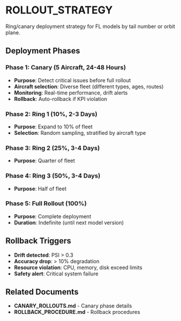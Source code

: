# ROLLOUT_STRATEGY

Ring/canary deployment strategy for FL models by tail number or orbit plane.

## Deployment Phases

### Phase 1: Canary (5 Aircraft, 24-48 Hours)

- **Purpose**: Detect critical issues before full rollout
- **Aircraft selection**: Diverse fleet (different types, ages, routes)
- **Monitoring**: Real-time performance, drift alerts
- **Rollback**: Auto-rollback if KPI violation

### Phase 2: Ring 1 (10%, 2-3 Days)

- **Purpose**: Expand to 10% of fleet
- **Selection**: Random sampling, stratified by aircraft type

### Phase 3: Ring 2 (25%, 3-4 Days)

- **Purpose**: Quarter of fleet

### Phase 4: Ring 3 (50%, 3-4 Days)

- **Purpose**: Half of fleet

### Phase 5: Full Rollout (100%)

- **Purpose**: Complete deployment
- **Duration**: Indefinite (until next model version)

## Rollback Triggers

- **Drift detected**: PSI > 0.3
- **Accuracy drop**: > 10% degradation
- **Resource violation**: CPU, memory, disk exceed limits
- **Safety alert**: Critical system failure

## Related Documents

- **CANARY_ROLLOUTS.md** - Canary phase details
- **ROLLBACK_PROCEDURE.md** - Rollback procedures

